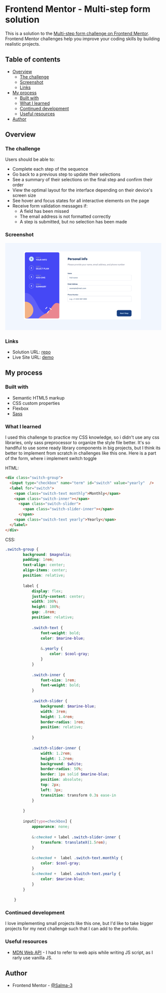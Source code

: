 # Frontend Mentor - Multi-step form solution

This is a solution to the [Multi-step form challenge on Frontend Mentor](https://www.frontendmentor.io/challenges/multistep-form-YVAnSdqQBJ). Frontend Mentor challenges help you improve your coding skills by building realistic projects. 

## Table of contents

- [Overview](#overview)
  - [The challenge](#the-challenge)
  - [Screenshot](#screenshot)
  - [Links](#links)
- [My process](#my-process)
  - [Built with](#built-with)
  - [What I learned](#what-i-learned)
  - [Continued development](#continued-development)
  - [Useful resources](#useful-resources)
- [Author](#author)


## Overview

### The challenge

Users should be able to:

- Complete each step of the sequence
- Go back to a previous step to update their selections
- See a summary of their selections on the final step and confirm their order
- View the optimal layout for the interface depending on their device's screen size
- See hover and focus states for all interactive elements on the page
- Receive form validation messages if:
  - A field has been missed
  - The email address is not formatted correctly
  - A step is submitted, but no selection has been made

### Screenshot

![](./screenshot.png)

### Links

- Solution URL: [repo](https://github.com/Salma-3/multi-step-form.git)
- Live Site URL: [demo](https://salma-3.github.io/multi-step-form/)

## My process

### Built with

- Semantic HTML5 markup
- CSS custom properties
- Flexbox
- [Sass](https://sass-lang.com/)


### What I learned

I used this challenge to practice my CSS knowledge, so i didn't use any css libraries, only sass preprocessor to organize the style file better.
It's so handlful to use some ready library components in big projects, but I think its better to implement from scratch in challenges like this one.
Here is a part of the form, where i implement switch toggle

HTML:

```html
<div class="switch-group">
  <input type="checkbox" name="term" id="switch" value="yearly"  />
  <label for="switch">
    <span class="switch-text monthly">Monthly</span>
    <span class="switch-inner"></span>
      <span class="switch-slider">
        <span class="switch-slider-inner"></span>
      </span>
    <span class="switch-text yearly">Yearly</span>
  </label>
</div>
```

CSS:

```scss
.switch-group {
        background: $magnolia;
        padding: 1rem;
        text-align: center;
        align-items: center;
        position: relative;

        label {
            display: flex;
            justify-content: center;
            width: 100%;
            height: 100%;
            gap: .8rem;
            position: relative;

            .switch-text {
                font-weight: bold;
                color: $marine-blue;

                &.yearly {
                    color: $cool-gray;
                }
            }
            
            .switch-inner {
                font-size: 1rem;
                font-weight: bold;
            }

            .switch-slider {
                background: $marine-blue;
                width: 3rem;
                height: 1.4rem;
                border-radius: 1rem;
                position: relative;

            }

            .switch-slider-inner {
                width: 1.2rem;
                height: 1.2rem;
                background: $white;
                border-radius: 50%;
                border: 1px solid $marine-blue;
                position: absolute;
                top: 2px;
                left: 3px;
                transition: transform 0.3s ease-in
            }
            
        }

        input[type=checkbox] {
            appearance: none;

            &:checked + label .switch-slider-inner {
                transform: translateX(1.5rem);
            }

            &:checked +  label .switch-text.monthly {
                color: $cool-gray;
            }
            &:checked +  label .switch-text.yearly {
                color: $marine-blue;
            }
        }

    }
```

### Continued development

I love implementing small projects like this one, but I'd like to take bigger projects for my next challenge such that I can add to the porfolio.


### Useful resources

- [MDN Web API](https://developer.mozilla.org/en-US/docs/Web/API) - I had to refer to web apis while writing JS script, as I rarly use vanilla JS.

## Author

- Frontend Mentor - [@Salma-3](https://www.frontendmentor.io/profile/Salma-3)

